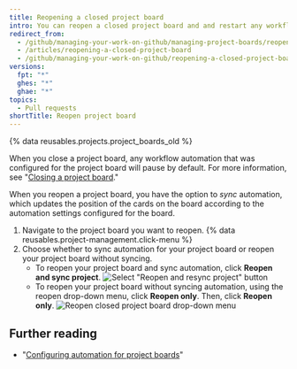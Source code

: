 ```yaml
---
title: Reopening a closed project board
intro: You can reopen a closed project board and and restart any workflow automation that was configured for the project board.
redirect_from:
  - /github/managing-your-work-on-github/managing-project-boards/reopening-a-closed-project-board
  - /articles/reopening-a-closed-project-board
  - /github/managing-your-work-on-github/reopening-a-closed-project-board
versions:
  fpt: "*"
  ghes: "*"
  ghae: "*"
topics:
  - Pull requests
shortTitle: Reopen project board
---
```


{% data reusables.projects.project_boards_old %}

When you close a project board, any workflow automation that was configured for the project board will pause by default. For more information, see "[Closing a project board](/articles/closing-a-project-board)."

When you reopen a project board, you have the option to _sync_ automation, which updates the position of the cards on the board according to the automation settings configured for the board.

1. Navigate to the project board you want to reopen.
   {% data reusables.project-management.click-menu %}
2. Choose whether to sync automation for your project board or reopen your project board without syncing.
   - To reopen your project board and sync automation, click **Reopen and sync project**.
     ![Select "Reopen and resync project" button](/assets/images/help/projects/reopen-and-sync-project.png)
   - To reopen your project board without syncing automation, using the reopen drop-down menu, click **Reopen only**. Then, click **Reopen only**.
     ![Reopen closed project board drop-down menu](/assets/images/help/projects/reopen-closed-project-board-drop-down-menu.png)

## Further reading

- "[Configuring automation for project boards](/articles/configuring-automation-for-project-boards)"
